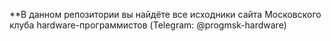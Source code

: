 **В данном репозитории вы найдёте все исходники сайта Московского клуба hardware-программистов
(Telegram: @progmsk-hardware)
